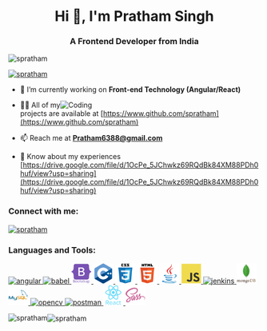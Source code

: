 <h1 align="center">Hi 👋, I'm Pratham Singh</h1>
<h3 align="center">A Frontend Developer from India</h3>

<p align="left"> <img src="https://komarev.com/ghpvc/?username=spratham&label=Profile%20views&color=0e75b6&style=flat" alt="spratham" /> </p>

<p align="left"> <a href="https://github.com/ryo-ma/github-profile-trophy"><img src="https://github-profile-trophy.vercel.app/?username=spratham" alt="spratham" /></a> </p>

<!-- <p align="left"> <a href="https://twitter.com/shuklaa_23" target="blank"><img src="https://img.shields.io/twitter/follow/shuklaa_23?logo=twitter&style=for-the-badge" alt="shuklaa_23" /></a> </p> -->

- 🌱 I’m currently working on **Front-end Technology (Angular/React)**

<img align="right" alt="Coding" width="400" src="https://i.pinimg.com/originals/54/e3/7d/54e37d8074ebcde1d96c77d7b2a7f310.gif">

- 👨‍💻 All of my projects are available at [https://www.github.com/spratham](https://www.github.com/spratham)

- 📫 Reach me at **Pratham6388@gmail.com**

- 📄 Know about my experiences [https://drive.google.com/file/d/1OcPe_5JChwkz69RQdBk84XM88PDh0huf/view?usp=sharing](https://drive.google.com/file/d/1OcPe_5JChwkz69RQdBk84XM88PDh0huf/view?usp=sharing)

<!-- - ⚡ Fun fact **I Think I'm weird (sometimes :p)** -->

<h3 align="left">Connect with me:</h3>
<p align="left">
<a href="[https://linkedin.com/in/spratham](https://www.linkedin.com/in/pratham-singh-253442181/)" target="blank"><img align="center" src="https://raw.githubusercontent.com/rahuldkjain/github-profile-readme-generator/master/src/images/icons/Social/linked-in-alt.svg" alt="spratham" height="30" width="40" /></a>
</p>

<h3 align="left">Languages and Tools:</h3>
<p align="left"> <a href="https://angular.io" target="_blank" rel="noreferrer"> <img src="https://angular.io/assets/images/logos/angular/angular.svg" alt="angular" width="40" height="40"/> </a> <a href="https://babeljs.io/" target="_blank" rel="noreferrer"> <img src="https://www.vectorlogo.zone/logos/babeljs/babeljs-icon.svg" alt="babel" width="40" height="40"/> </a> <a href="https://getbootstrap.com" target="_blank" rel="noreferrer"> <img src="https://raw.githubusercontent.com/devicons/devicon/master/icons/bootstrap/bootstrap-plain-wordmark.svg" alt="bootstrap" width="40" height="40"/> </a> <a href="https://www.w3schools.com/cpp/" target="_blank" rel="noreferrer"> <img src="https://raw.githubusercontent.com/devicons/devicon/master/icons/cplusplus/cplusplus-original.svg" alt="cplusplus" width="40" height="40"/> </a> <a href="https://www.w3schools.com/css/" target="_blank" rel="noreferrer"> <img src="https://raw.githubusercontent.com/devicons/devicon/master/icons/css3/css3-original-wordmark.svg" alt="css3" width="40" height="40"/> </a> <a href="https://www.w3.org/html/" target="_blank" rel="noreferrer"> <img src="https://raw.githubusercontent.com/devicons/devicon/master/icons/html5/html5-original-wordmark.svg" alt="html5" width="40" height="40"/> </a> <a href="https://www.java.com" target="_blank" rel="noreferrer"> <img src="https://raw.githubusercontent.com/devicons/devicon/master/icons/java/java-original.svg" alt="java" width="40" height="40"/> </a> <a href="https://developer.mozilla.org/en-US/docs/Web/JavaScript" target="_blank" rel="noreferrer"> <img src="https://raw.githubusercontent.com/devicons/devicon/master/icons/javascript/javascript-original.svg" alt="javascript" width="40" height="40"/> </a> <a href="https://www.jenkins.io" target="_blank" rel="noreferrer"> <img src="https://www.vectorlogo.zone/logos/jenkins/jenkins-icon.svg" alt="jenkins" width="40" height="40"/> </a> <a href="https://www.mongodb.com/" target="_blank" rel="noreferrer"> <img src="https://raw.githubusercontent.com/devicons/devicon/master/icons/mongodb/mongodb-original-wordmark.svg" alt="mongodb" width="40" height="40"/> </a> <a href="https://www.mysql.com/" target="_blank" rel="noreferrer"> <img src="https://raw.githubusercontent.com/devicons/devicon/master/icons/mysql/mysql-original-wordmark.svg" alt="mysql" width="40" height="40"/> </a> <a href="https://opencv.org/" target="_blank" rel="noreferrer"> <img src="https://www.vectorlogo.zone/logos/opencv/opencv-icon.svg" alt="opencv" width="40" height="40"/> </a> <a href="https://postman.com" target="_blank" rel="noreferrer"> <img src="https://www.vectorlogo.zone/logos/getpostman/getpostman-icon.svg" alt="postman" width="40" height="40"/> </a> <a href="https://reactjs.org/" target="_blank" rel="noreferrer"> <img src="https://raw.githubusercontent.com/devicons/devicon/master/icons/react/react-original-wordmark.svg" alt="react" width="40" height="40"/> </a> <a href="https://sass-lang.com" target="_blank" rel="noreferrer"> <img src="https://raw.githubusercontent.com/devicons/devicon/master/icons/sass/sass-original.svg" alt="sass" width="40" height="40"/> </a> </p>

<p><img align="left" src="https://github-readme-stats.vercel.app/api/top-langs?username=spratham&show_icons=true&locale=en&layout=compact" alt="spratham" /></p>

<!-- <p>&nbsp;<img align="center" src="https://github-readme-stats.vercel.app/api?user
  name=spratham&show_icons=true&locale=en" alt="spratham" /></p> -->

<p><img align="center" src="https://github-readme-streak-stats.herokuapp.com/?user=spratham&" alt="spratham" /></p>
